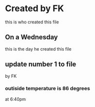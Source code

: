 # Created by FK
this is who created this file
## On a Wednesday
this is the day he created this file
## update number 1 to file
by FK
### outiside temperature is 86 degrees
at 6:40pm
